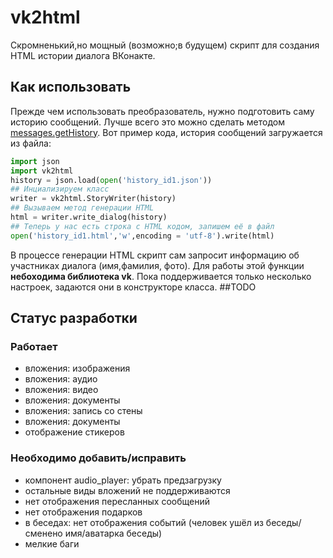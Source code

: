 # vk2html

Скромненький,но мощный (возможно;в будущем) скрипт для создания HTML истории диалога ВКонакте.
## Как использовать

Прежде чем использовать преобразователь, нужно подготовить саму историю сообщений. Лучше всего это можно сделать методом [messages.getHistory](https://vk.com/dev/messages.getHistory). Вот пример кода, история сообщений загружается из файла:
```python
import json
import vk2html
history = json.load(open('history_id1.json'))
## Инциализируем класс
writer = vk2html.StoryWriter(history)
## Вызываем метод генерации HTML
html = writer.write_dialog(history)
## Теперь у нас есть строка с HTML кодом, запишем её в файл
open('history_id1.html','w',encoding = 'utf-8').write(html)
```
В процессе генерации HTML скрипт сам запросит информацию об участниках диалога (имя,фамилия, фото). Для работы этой функции **небоходима библиотека vk**.
Пока поддерживается только несколько настроек, задаются они в конструкторе класса.
##TODO

## Статус разработки
### Работает
* вложения: изображения
* вложения: аудио
* вложения: видео
* вложения: документы
* вложения: запись со стены
* вложения: документы
* отображение стикеров
### Необходимо добавить/исправить
* компонент audio_player: убрать предзагрузку
* остальные виды вложений не поддерживаются
* нет отображения пересланных сообщений
* нет отображения подарков
* в беседах: нет отображения событий (человек ушёл из беседы/сменено имя/аватарка беседы)
* мелкие баги